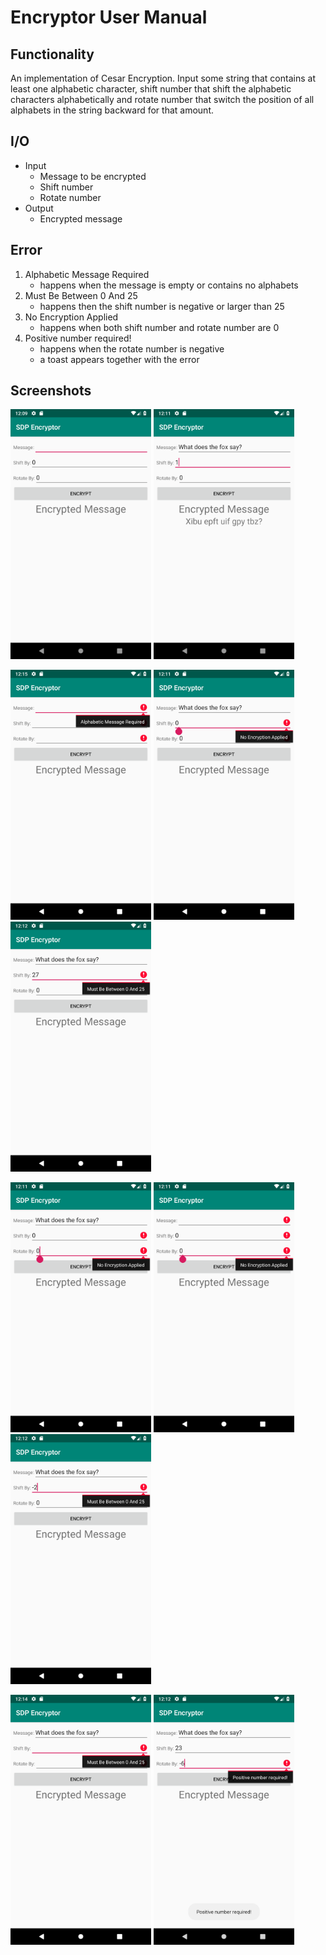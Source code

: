 # Encryptor User Manual

## Functionality

An implementation of Cesar Encryption. Input some string that contains at least one alphabetic character, shift number that shift the alphabetic characters alphabetically and rotate number that switch the position of all alphabets in the string backward for that amount.

## I/O

* Input
	* Message to be encrypted
	* Shift number
	* Rotate number
* Output
	* Encrypted message

## Error

1. Alphabetic Message Required
	* happens when the message is empty or contains no alphabets
2. Must Be Between 0 And 25
	* happens then the shift number is negative or larger than 25
3. No Encryption Applied
	* happens when both shift number and rotate number are 0
4. Positive number required!
	* happens when the rotate number is negative
	* a toast appears together with the error

## Screenshots

<img src="img/default.png" alt="Default interface" width="225" height="400"> <img src="img/10.png" alt="No Encryption Applied" width="225" height="400">

<img src="img/nullnullnullAMR.png" alt="No Encryption Applied" width="225" height="400"> <img src="img/00NEA1.png" alt="No Encryption Applied" width="225" height="400"> <img src="img/MBBA27.png" alt="No Encryption Applied" width="225" height="400">

<img src="img/00NEA2.png" alt="No Encryption Applied" width="225" height="400"> <img src="img/empty00NEA2.png" alt="No Encryption Applied" width="225" height="400"> <img src="img/MBBA-2.png" alt="No Encryption Applied" width="225" height="400">

<img src="img/nullnullMBBA.png" alt="No Encryption Applied" width="225" height="400"> <img src="img/PNR.png" alt="No Encryption Applied" width="225" height="400">

